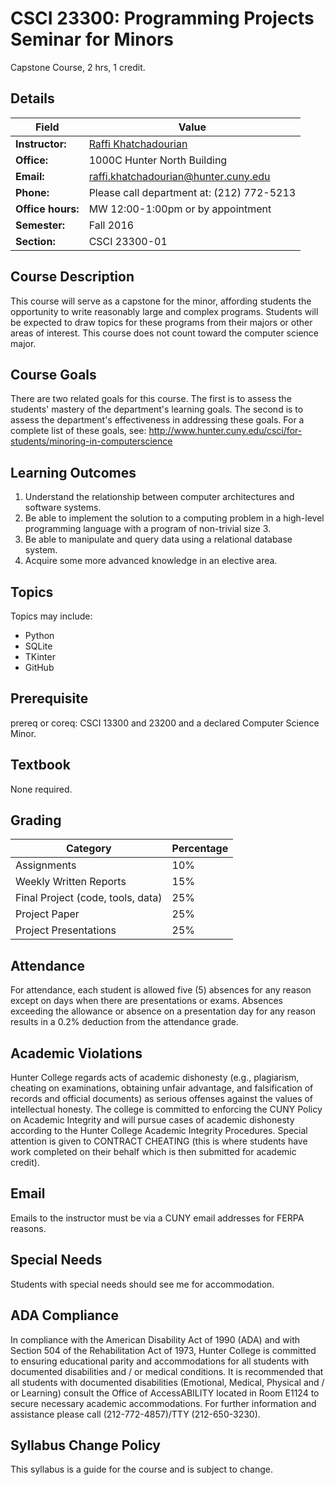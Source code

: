 # CSCI 23300: Programming Projects Seminar for Minors
Capstone Course, 2 hrs, 1 credit.

## Details 

Field | Value
----- | -----
**Instructor:** | [Raffi Khatchadourian](http://www.cs.hunter.cuny.edu/~Raffi.Khatchadourian99) 
**Office:** | 1000C Hunter North Building
**Email:** | [raffi.khatchadourian@hunter.cuny.edu](mailto:raffi.khatchadourian@hunter.cuny.edu)
**Phone:** | Please call department at: (212) 772-5213
**Office hours:** | MW 12:00-1:00pm or by appointment
**Semester:** | Fall 2016 
**Section:** | CSCI 23300-01

## Course Description

This course will serve as a capstone for the minor, affording students the
opportunity to write reasonably large and complex programs. Students will be
expected to draw topics for these programs from their majors or other areas of
interest. This course does not count toward the computer science major.

## Course Goals

There are two related goals for this course. The first is to assess the
students' mastery of the department's learning goals. The second is to assess
the department's effectiveness in addressing these goals.  For a complete list
of these goals, see:
http://www.hunter.cuny.edu/csci/for-students/minoring-in-computerscience

## Learning Outcomes

1. Understand the relationship between computer architectures and software
   systems.
2. Be able to implement the solution to a computing problem in a high-level
   programming language with a program of non-trivial size 3. 
3. Be able to manipulate and query data using a relational database system.
4. Acquire some more advanced knowledge in an elective area.

## Topics

Topics may include:
- Python
- SQLite
- TKinter
- GitHub

## Prerequisite 

prereq or coreq: CSCI 13300 and 23200 and a declared Computer Science Minor.

## Textbook

None required.

## Grading

Category | Percentage
-------- | ----------
Assignments | 10% 
Weekly Written Reports | 15% 
Final Project (code, tools, data) | 25%
Project Paper | 25%
Project Presentations | 25%

## Attendance

For attendance, each student is allowed five (5) absences for any reason except
on days when there are presentations or exams. Absences exceeding the allowance
or absence on a presentation day for any reason results in a 0.2% deduction
from the attendance grade.
    
## Academic Violations

Hunter College regards acts of academic dishonesty (e.g., plagiarism, cheating
on examinations, obtaining unfair advantage, and falsification of records and
official documents) as serious offenses against the values of intellectual
honesty. The college is committed to enforcing the CUNY Policy on Academic
Integrity and will pursue cases of academic dishonesty according to the Hunter
College Academic Integrity Procedures. Special attention is given to CONTRACT
CHEATING (this is where students have work completed on their behalf which is
then submitted for academic credit).

## Email

Emails to the instructor must be via a CUNY email addresses for FERPA reasons.

## Special Needs

Students with special needs should see me for accommodation.

## ADA Compliance

In compliance with the American Disability Act of 1990 (ADA) and with Section
504 of the Rehabilitation Act of 1973, Hunter College is committed to ensuring
educational parity and accommodations for all students with documented
disabilities and / or medical conditions. It is recommended that all students
with documented disabilities (Emotional, Medical, Physical and / or Learning)
consult the Office of AccessABILITY located in Room E1124 to secure necessary
academic accommodations. For further information and assistance please call
(212-772-4857)/TTY (212-650-3230).

## Syllabus Change Policy

This syllabus is a guide for the course and is subject to change.
